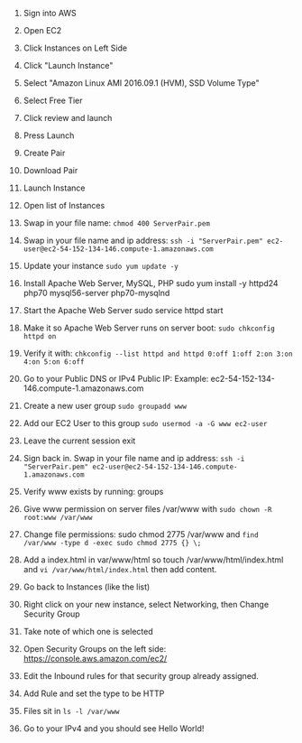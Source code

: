 1. Sign into AWS

2. Open EC2

3. Click Instances on Left Side

4. Click "Launch Instance"

5. Select "Amazon Linux AMI 2016.09.1 (HVM), SSD Volume Type"

6. Select Free Tier

7. Click review and launch

8. Press Launch

9. Create Pair

10. Download Pair

11. Launch Instance

12. Open list of Instances

13. Swap in your file name: ```chmod 400 ServerPair.pem```

14. Swap in your file name and ip address: ```ssh -i "ServerPair.pem" ec2-user@ec2-54-152-134-146.compute-1.amazonaws.com```

15. Update your instance ```sudo yum update -y```

16. Install Apache Web Server, MySQL, PHP sudo yum install -y httpd24 php70 mysql56-server php70-mysqlnd

17. Start the Apache Web Server sudo service httpd start

18. Make it so Apache Web Server runs on server boot: ```sudo chkconfig httpd on```

19. Verify it with: ```chkconfig --list httpd and httpd 0:off 1:off 2:on 3:on 4:on 5:on 6:off```

20. Go to your Public DNS or IPv4 Public IP: Example: ec2-54-152-134-146.compute-1.amazonaws.com

21. Create a new user group ```sudo groupadd www```

22. Add our EC2 User to this group ```sudo usermod -a -G www ec2-user```

23. Leave the current session exit

24. Sign back in. Swap in your file name and ip address: ```ssh -i "ServerPair.pem" ec2-user@ec2-54-152-134-146.compute-1.amazonaws.com```

25. Verify www exists by running: groups

26. Give www permission on server files /var/www with ```sudo chown -R root:www /var/www```

27. Change file permissions: sudo chmod 2775 /var/www and ```find /var/www -type d -exec sudo chmod 2775 {} \;```

28. Add a index.html in var/www/html so touch /var/www/html/index.html and ```vi /var/www/html/index.html``` then add content.

29. Go back to Instances (like the list)

30. Right click on your new instance, select Networking, then Change Security Group

31. Take note of which one is selected

32. Open Security Groups on the left side: https://console.aws.amazon.com/ec2/

33. Edit the Inbound rules for that security group already assigned.

34. Add Rule and set the type to be HTTP

35. Files sit in ```ls -l /var/www```

36. Go to your IPv4 and you should see Hello World!

